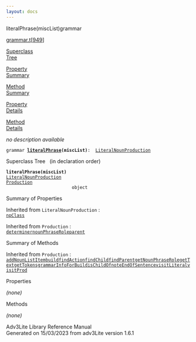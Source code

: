 ```yaml
---
layout: docs
---
```

<span class="title">literalPhrase(miscList)</span><span class="type">grammar</span>

[grammar.t](../file/grammar.t.html)\[[949](../source/grammar.t.html#949)\]

[Superclass  
Tree](#_SuperClassTree_)

[Property  
Summary](#_PropSummary_)

[Method  
Summary](#_MethodSummary_)

[Property  
Details](#_Properties_)

[Method  
Details](#_Methods_)



*no description available*

`grammar `**[`literalPhrase`](../object/literalPhrase1.html)`(miscList)`**` :   `[`LiteralNounProduction`](../object/LiteralNounProduction.html)



<span id="_SuperClassTree_"></span>



<span class="hdln">Superclass Tree</span>   (in declaration order)



**`literalPhrase(miscList)`**  
[`LiteralNounProduction`](../object/LiteralNounProduction.html)  
[`Production`](../object/Production.html)  
`                         object`  
<span id="_PropSummary_"></span>



<span class="hdln">Summary of Properties</span>  





Inherited from `LiteralNounProduction` :  
[`npClass`](../object/LiteralNounProduction.html#npClass)

Inherited from `Production` :  
[`determiner`](../object/Production.html#determiner)[`nounPhraseRole`](../object/Production.html#nounPhraseRole)[`parent`](../object/Production.html#parent)

<span id="_MethodSummary_"></span>



<span class="hdln">Summary of Methods</span>  







Inherited from `Production` :  
[`addNounListItem`](../object/Production.html#addNounListItem)[`build`](../object/Production.html#build)[`findAction`](../object/Production.html#findAction)[`findChild`](../object/Production.html#findChild)[`findParent`](../object/Production.html#findParent)[`getNounPhraseRole`](../object/Production.html#getNounPhraseRole)[`getText`](../object/Production.html#getText)[`getTokens`](../object/Production.html#getTokens)[`grammarInfoForBuild`](../object/Production.html#grammarInfoForBuild)[`isChildOf`](../object/Production.html#isChildOf)[`noteEndOfSentence`](../object/Production.html#noteEndOfSentence)[`visitLiteral`](../object/Production.html#visitLiteral)[`visitProd`](../object/Production.html#visitProd)

<span id="_Properties_"></span>



<span class="hdln">Properties</span>  



*(none)* <span id="_Methods_"></span>



<span class="hdln">Methods</span>  



*(none)*



Adv3Lite Library Reference Manual  
Generated on 15/03/2023 from adv3Lite version 1.6.1


